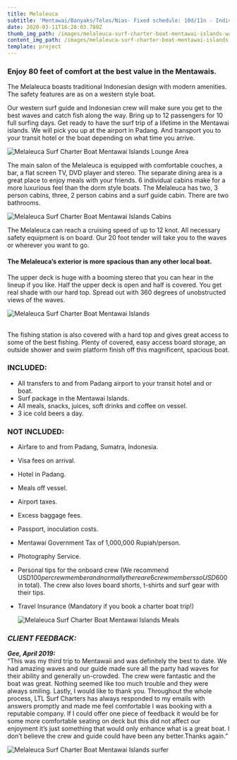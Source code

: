 ```yaml
---
title: Melaleuca
subtitle: 'Mentawai/Banyaks/Telos/Nias- Fixed schedule: 10d/11n - Individual/Group'
date: 2020-03-11T16:28:03.780Z
thumb_img_path: /images/melaleuca-surf-charter-boat-mentawai-islands-wave.jpg
content_img_path: /images/melaleuca-surf-charter-boat-mentawai-islands-wave.jpg
template: project
---
```

### Enjoy 80 feet of comfort at the best value in the Mentawais.

The Melaleuca boasts traditional Indonesian design with modern amenities. The safety features are as on a western style boat.

Our western surf guide and Indonesian crew will make sure you get to the best waves and catch fish along the way. Bring up to 12 passengers for 10 full surfing days. Get ready to have the surf trip of a lifetime in the Mentawai islands. We will pick you up at the airport in Padang. And transport you to your transit hotel or the boat depending on what time you arrive.

![Melaleuca Surf Charter Boat Mentawai Islands Lounge Area](/images/melaleuca-surf-boat-mentawai-lounge.jpg "Melaleuca Surf Charter Boat Mentawai Islands")

The main salon of the Melaleuca is equipped with comfortable couches, a bar, a flat screen TV, DVD player and stereo. The separate dining area is a great place to enjoy meals with your friends. 6 individual cabins make for a more luxurious feel than the dorm style boats. The Melaleuca has two, 3 person cabins, three, 2 person cabins and a surf guide cabin. There are two bathrooms. 

![Melaleuca Surf Charter Boat Mentawai Islands Cabins](/images/melaleuca-surf-boat-mentawai-cabins.jpg "Melaleuca Surf Charter Boat Mentawai Islands Cabins")

The Melaleuca can reach a cruising speed of up to 12 knot. All necessary safety equipment is on board. Our 20 foot tender will take you to the waves or wherever you want to go.

#### The Melaleuca’s exterior is more spacious than any other local boat.

The upper deck is huge with a booming stereo that you can hear in the lineup if you like. Half the upper deck is open and half is covered. You get real shade with our hard top. Spread out with 360 degrees of unobstructed views of the waves.

![Melaleuca Surf Charter Boat Mentawai Islands](/images/melaleuca-surf-charter-boat-mentawai-islands.jpg "Melaleuca Surf Charter Boat Mentawai Islands")

\
The fishing station is also covered with a hard top and gives great access to some of the best fishing. Plenty of covered, easy access board storage, an outside shower and swim platform finish off this magnificent, spacious boat.

### INCLUDED:

* All transfers to and from Padang airport to your transit hotel and or boat. 
* Surf package in the Mentawai Islands.
* All meals, snacks, juices, soft drinks and coffee on vessel.
* 3 ice cold beers a day. 

### NOT INCLUDED:

* Airfare to and from Padang, Sumatra, Indonesia.
* Visa fees on arrival. 
* Hotel in Padang.
* Meals off vessel.
* Airport taxes.
* Excess baggage fees.
* Passport, inoculation costs. 
* Mentawai Government Tax of 1,000,000 Rupiah/person.
* Photography Service.
* Personal tips for the onboard crew (We recommend USD$100 per crew member and normally there are 6 crew members so USD$600 in total). The crew also loves board shorts, t-shirts and surf gear with their tips.
* Travel Insurance (Mandatory if you book a charter boat trip!)

  ![Melaleuca Surf Charter Boat Mentawai Islands Meals](/images/melaleuca-surf-charter-boat-mentawai-islands-meals.jpg "Melaleuca Surf Charter Boat Mentawai Islands Meals")

### *CLIENT FEEDBACK:*

***Gee, April 2019:***\
“This was my third trip to Mentawaii and was definitely the best to date. We had amazing waves and our guide made sure all the party had waves for their ability and generally un-crowded. The crew were fantastic and the boat was great. Nothing seemed like too much trouble and they were always smiling. Lastly, I would like to thank you. Throughout the whole process, LTL Surf Charters has always responded to my emails with answers promptly and made me feel comfortable I was booking with a reputable company. If I could offer one piece of feedback it would be for some more comfortable seating on deck but this did not affect our enjoyment it’s just something that would only enhance what is a great boat. I don’t believe the crew and guide could have been any better.Thanks again.”

![Melaleuca Surf Charter Boat Mentawai Islands surfer](/images/melaleuca-surf-charter-boat-mentawai-islands-surfing.jpg "Melaleuca Surf Charter Boat Mentawai Islands surfer")